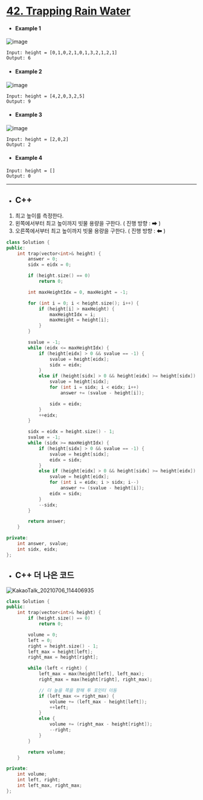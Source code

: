 # [42. Trapping Rain Water](https://leetcode.com/problems/trapping-rain-water/)

* #### Example 1

![image](https://user-images.githubusercontent.com/29828988/124425426-7b1f7900-dda3-11eb-8147-c4113875f4fc.png)

```
Input: height = [0,1,0,2,1,0,1,3,2,1,2,1]
Output: 6
```

* #### Example 2

![image](https://user-images.githubusercontent.com/29828988/124425201-3267c000-dda3-11eb-8aa4-63d252f22f90.png)

```
Input: height = [4,2,0,3,2,5]
Output: 9
```

* #### Example 3

![image](https://user-images.githubusercontent.com/29828988/124425365-6511b880-dda3-11eb-8f1e-9caecfe83617.png)

```
Input: height = [2,0,2]
Output: 2
```

* #### Example 4

```
Input: height = []
Output: 0
```

-------------------------------------------

* ## C++

1. 최고 높이를 측정한다.
2. 왼쪽에서부터 최고 높이까지 빗물 용량을 구한다. ( 진행 방향 : ➡ )
3. 오른쪽에서부터 최고 높이까지 빗물 용량을 구한다. ( 진행 방향 : ⬅ )

```c++
class Solution {
public:
    int trap(vector<int>& height) {
        answer = 0;
        sidx = eidx = 0;

        if (height.size() == 0)
            return 0;

        int maxHeightIdx = 0, maxHeight = -1;

        for (int i = 0; i < height.size(); i++) {
            if (height[i] > maxHeight) {
                maxHeightIdx = i;
                maxHeight = height[i];
            }
        }

        svalue = -1;
        while (eidx <= maxHeightIdx) {
            if (height[eidx] > 0 && svalue == -1) {
                svalue = height[eidx];
                sidx = eidx;
            }
            else if (height[sidx] > 0 && height[eidx] >= height[sidx]) {
                svalue = height[sidx];
                for (int i = sidx; i < eidx; i++)
                    answer += (svalue - height[i]);

                sidx = eidx;
            }
            ++eidx;
        }

        sidx = eidx = height.size() - 1;
        svalue = -1;
        while (sidx >= maxHeightIdx) {
            if (height[sidx] > 0 && svalue == -1) {
                svalue = height[sidx];
                eidx = sidx;
            }
            else if (height[eidx] > 0 && height[sidx] >= height[eidx]) {
                svalue = height[eidx];
                for (int i = eidx; i > sidx; i--)
                    answer += (svalue - height[i]);
                eidx = sidx;
            }
            --sidx;
        }

        return answer;
    }

private:
    int answer, svalue;
    int sidx, eidx;
};
```

* ## C++ 더 나은 코드

![KakaoTalk_20210706_114406935](https://user-images.githubusercontent.com/29828988/124539908-5554ab80-de59-11eb-8ce6-16a472bec2ee.jpg)

```c++
class Solution {
public:
    int trap(vector<int>& height) {
        if (height.size() == 0)
            return 0;

        volume = 0;
        left = 0;
        right = height.size() - 1;
        left_max = height[left];
        right_max = height[right];

        while (left < right) {
            left_max = max(height[left], left_max);
            right_max = max(height[right], right_max);

            // 더 높을 쪽을 향해 투 포인터 이동
            if (left_max <= right_max) {
                volume += (left_max - height[left]);
                ++left;
            }
            else {
                volume += (right_max - height[right]);
                --right;
            }
        }

        return volume;
    }

private:
    int volume;
    int left, right;
    int left_max, right_max;
};
```
